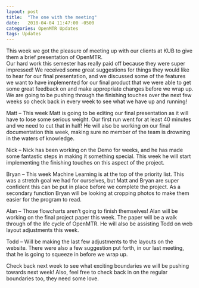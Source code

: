 ```yaml
---
layout: post
title:  "The one with the meeting"
date:   2018-04-04 11:47:00 -0500
categories: OpenMTR Updates
tags: Updates
---
```


This week we got the pleasure of meeting up with our clients at KUB to give them a brief presentation of OpenMTR.  
Our hard work this semester has really paid off because they were super impressed!  We received some great
suggestions for things they would like to hear for our final presentation, and we discussed some of the features we
want to have implemented for our final product that we were able to get some great feedback on and make appropriate
changes before we wrap up.  We are going to be pushing through the finishing touches over the next few weeks so check
back in every week to see what we have up and running!

Matt – This week Matt is going to be editing our final presentation as it will have to lose some serious weight.  Our
first run went for at least 40 minutes and we need to cut that in half!  He will also be working on our final
documentation this week, making sure no member of the team is drowning in the waters of knowledge.

Nick – Nick has been working on the Demo for weeks, and he has made some fantastic steps in making it something
special.  This week he will start implementing the finishing touches on this aspect of the project.

Bryan – This week Machine Learning is at the top of the priority list.  This was a stretch goal we had for ourselves,
but Matt and Bryan are super confident this can be put in place before we complete the project.  As a secondary
function Bryan will be looking at cropping photos to make them easier for the program to read.

Alan – Those flowcharts aren’t going to finish themselves!  Alan will be working on the final project paper this week.
The paper will be a walk through of the life cycle of OpenMTR.  He will also be assisting Todd on web layout
adjustments this week.

Todd –  Will be making the last few adjustments to the layouts on the website.  There were also a few suggestion put
forth, in our last meeting, that he is going to squeeze in before we wrap up.

Check back next week to see what exciting boundaries we will be pushing towards next week!  Also, feel free to check
back in on the regular boundaries too, they need some love.
